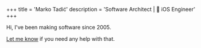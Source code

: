 +++
title = 'Marko Tadić'
description = 'Software Architect |  iOS Engineer'
+++

Hi, I've been making software since 2005.

[Let me know](/contact) if you need any help with that.
